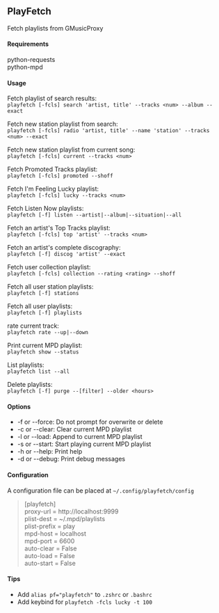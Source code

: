 ## PlayFetch
Fetch playlists from GMusicProxy  
  
#### Requirements
python-requests  
python-mpd
  
#### Usage
Fetch playlist of search results:  
  `playfetch [-fcls] search 'artist, title' --tracks <num> --album --exact`  
  
Fetch new station playlist from search:  
  `playfetch [-fcls] radio 'artist, title' --name 'station' --tracks <num> --exact`  
  
Fetch new station playlist from current song:  
  `playfetch [-fcls] current --tracks <num>`  
  
Fetch Promoted Tracks playlist:  
  `playfetch [-fcls] promoted --shoff`  
  
Fetch I'm Feeling Lucky playlist:  
  `playfetch [-fcls] lucky --tracks <num>`  
  
Fetch Listen Now playlists:  
  `playfetch [-f] listen --artist|--album|--situation|--all`  
  
Fetch an artist's Top Tracks playlist:  
  `playfetch [-fcls] top 'artist' --tracks <num>`  
  
Fetch an artist's complete discography:  
  `playfetch [-f] discog 'artist' --exact`  
  
Fetch user collection playlist:  
  `playfetch [-fcls] collection --rating <rating> --shoff`  
  
Fetch all user station playlists:  
  `playfetch [-f] stations`  
  
Fetch all user playlists:  
  `playfetch [-f] playlists`  
  
rate current track:  
  `playfetch rate --up|--down`  
  
Print current MPD playlist:  
  `playfetch show --status`  
  
List playlists:  
  `playfetch list --all`  
  
Delete playlists:  
  `playfetch [-f] purge --[filter] --older <hours>`  
  
  
#### Options
*  -f or --force:   Do not prompt for overwrite or delete  
*  -c or --clear:   Clear current MPD playlist  
*  -l or --load:    Append to current MPD playlist  
*  -s or --start:   Start playing current MPD playlist  
*  -h or --help:    Print help
*  -d or --debug:   Print debug messages  


#### Configuration  
A configuration file can be placed at `~/.config/playfetch/config`  

> [playfetch]  
> proxy-url = http://localhost:9999  
> plist-dest = ~/.mpd/playlists  
> plist-prefix = play  
> mpd-host = localhost  
> mpd-port = 6600  
> auto-clear = False  
> auto-load = False  
> auto-start = False 
  
  
#### Tips
* Add `alias pf="playfetch"` to `.zshrc` or `.bashrc`   
* Add keybind for `playfetch -fcls lucky -t 100`  
  
  
